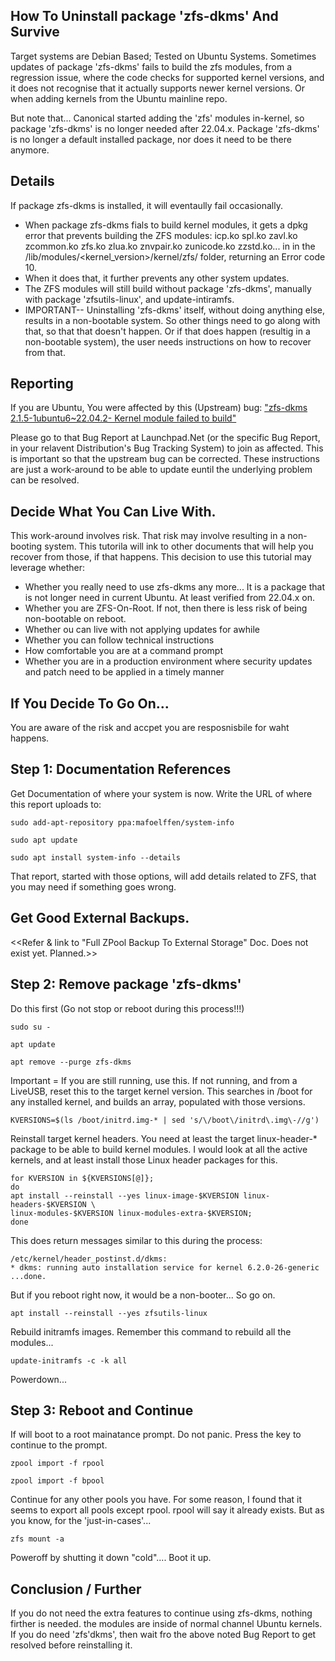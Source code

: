 ## How To Uninstall package 'zfs-dkms' And Survive

Target systems are Debian Based; Tested on Ubuntu Systems. Sometimes updates of package 'zfs-dkms' fails to build the zfs modules, from a regression issue, where the code checks for supported kernel versions, and it does not recognise that it actually supports newer kernel versions. Or when adding kernels from the Ubuntu mainline repo. 

But note that... Canonical started adding the 'zfs' modules in-kernel, so package 'zfs-dkms' is no longer needed after 22.04.x. Package 'zfs-dkms' is no longer a default installed package, nor does it need to be there anymore.

## Details
If package zfs-dkms is installed, it will eventaully fail occasionally.
- When package zfs-dkms fials to build kernel modules, it gets a dpkg error that prevents building the ZFS modules: icp.ko  spl.ko  zavl.ko  zcommon.ko  zfs.ko  zlua.ko  znvpair.ko  zunicode.ko  zzstd.ko... in in the /lib/modules/<kernel_version>/kernel/zfs/ folder, returning an Error code 10.
- When it does that, it further prevents any other system updates.
- The ZFS modules will still build without package 'zfs-dkms', manually with package 'zfsutils-linux', and update-intiramfs.
- IMPORTANT-- Uninstalling 'zfs-dkms' itself, without doing anything else, results in a non-bootable system. So other things need to go along with that, so that that doesn't happen. Or if that does happen (resultig in a non-bootable system), the user needs instructions on how to recover from that.


## Reporting 

If you are Ubuntu, You were affected by this (Upstream) bug: ["zfs-dkms 2.1.5-1ubuntu6~22.04.2- Kernel module failed to build"][1]

Please go to that Bug Report at Launchpad.Net (or the specific Bug Report, in your relavent Distribution's Bug Tracking System) to join as affected. This is important so that the upstream bug can be corrected. These instructions are just a work-around to be able to update euntil the underlying problem can be resolved.


## Decide What You Can Live With.

This work-around involves risk. That risk may involve resulting in a non-booting system. This tutorila will ink to other documents that will help you recover from those, if that happens. This decision to use this tutorial may leverage whether: 
- Whether you really need to use zfs-dkms any more... It is a package that is not longer need in current Ubuntu. At least verified from 22.04.x on.
- Whether you are ZFS-On-Root. If not, then there is less risk of being non-bootable on reboot.
- Whether ou can live with not applying updates for awhile 
- Whether you can follow technical instructions
- How comfortable you are at a command prompt
- Whether you are in a production environment where security updates and patch need to be applied in a timely manner


## If You Decide To Go On...
You are aware of the risk and accpet you are resposnisbile for waht happens.


## Step 1: Documentation References

Get Documentation of where your system is now. Write the URL of where this report uploads to: 

    sudo add-apt-repository ppa:mafoelffen/system-info
    
    sudo apt update
    
    sudo apt install system-info --details

That report, started with those options, will add details related to ZFS, that you may need if something goes wrong. 


## Get Good External Backups.

<<Refer & link to "Full ZPool Backup To External Storage" Doc. Does not exist yet. Planned.>>


## Step 2: Remove package 'zfs-dkms'

Do this first (Go not stop or reboot during this process!!!)

    sudo su -
    
    apt update
    
    apt remove --purge zfs-dkms

Important = If you are still running, use this. If not running, and from a LiveUSB, reset this to the target kernel version. This searches in /boot for any installed kernel, and builds an array, populated with those versions.
    
    KVERSIONS=$(ls /boot/initrd.img-* | sed 's/\/boot\/initrd\.img\-//g')

Reinstall target kernel headers. You need at least the target linux-header-* package to be able to build kernel modules. I would look at all the active kernels, and at least install those Linux header packages for this.

    for KVERSION in ${KVERSIONS[@]};
    do
    apt install --reinstall --yes linux-image-$KVERSION linux-headers-$KVERSION \
    linux-modules-$KVERSION linux-modules-extra-$KVERSION;
    done

This does return messages similar to this during the process:

    /etc/kernel/header_postinst.d/dkms:
    * dkms: running auto installation service for kernel 6.2.0-26-generic
    ...done.

But if you reboot right now, it would be a non-booter... So go on.

    apt install --reinstall --yes zfsutils-linux

Rebuild initramfs images. Remember this command to rebuild all the modules...

    update-initramfs -c -k all

Powerdown...


## Step 3: Reboot and Continue
If will boot to a root mainatance prompt. Do not panic. Press the <Enter> key to continue to the prompt. 

    zpool import -f rpool

    zpool import -f bpool

Continue for any other pools you have. For some reason, I found that it seems to export all pools except rpool. rpool will say it already exists. But as you know, for the 'just-in-cases'...

    zfs mount -a

Poweroff by shutting it down "cold".... Boot it up.

## Conclusion / Further
If you do not need the extra features to continue using zfs-dkms, nothing firther is needed. the modules are inside of normal channel Ubuntu kernels. If you do need 'zfs'dkms', then wait fro the above noted Bug Report to get resolved before reinstalling it. 

[1]: https://bugs.launchpad.net/ubuntu/+source/zfs-linux/+bug/2044630

